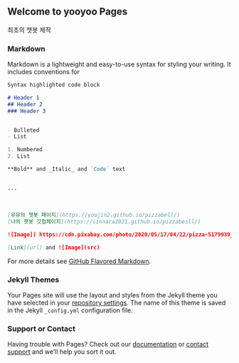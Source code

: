 ## Welcome to yooyoo Pages

최초의 챗봇 제작 

### Markdown


Markdown is a lightweight and easy-to-use syntax for styling your writing. It includes conventions for


```markdown
Syntax highlighted code block

# Header 1
## Header 2
### Header 3


- Bulleted
- List

1. Numbered
2. List

**Bold** and _Italic_ and `Code` text
  
  
---
  
  

[유유의 챗봇 페이지](https://yoojin2.github.io/pizzabell/)
[나의 챗봇 깃헙페이지](https://sinnara2021.github.io/pizzabesll/)

![Image]( https://cdn.pixabay.com/photo/2020/05/17/04/22/pizza-5179939__480.jpg )

[Link](url) and ![Image](src)
```

For more details see [GitHub Flavored Markdown](https://guides.github.com/features/mastering-markdown/).

### Jekyll Themes

Your Pages site will use the layout and styles from the Jekyll theme you have selected in your [repository settings](https://github.com/yoojin2/pizzabell/settings/pages). The name of this theme is saved in the Jekyll `_config.yml` configuration file.

### Support or Contact

Having trouble with Pages? Check out our [documentation](https://docs.github.com/categories/github-pages-basics/) or [contact support](https://support.github.com/contact) and we’ll help you sort it out.



